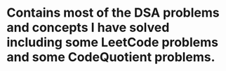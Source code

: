 # Contains most of the DSA problems and concepts I have solved including some LeetCode problems and some CodeQuotient problems.
